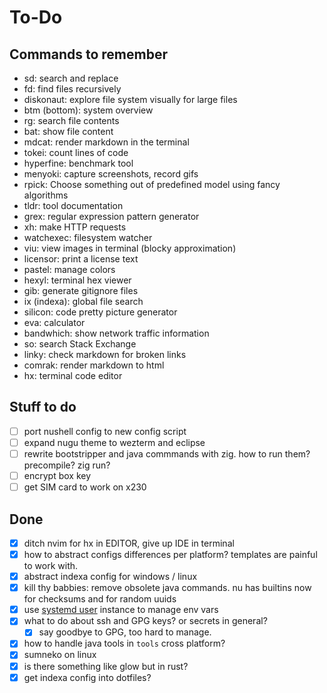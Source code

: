 # To-Do

## Commands to remember

- sd: search and replace
- fd: find files recursively
- diskonaut: explore file system visually for large files
- btm (bottom): system overview
- rg: search file contents
- bat: show file content
- mdcat: render markdown in the terminal
- tokei: count lines of code
- hyperfine: benchmark tool
- menyoki: capture screenshots, record gifs
- rpick: Choose something out of predefined model using fancy algorithms
- tldr: tool documentation
- grex: regular expression pattern generator
- xh: make HTTP requests
- watchexec: filesystem watcher
- viu: view images in terminal (blocky approximation)
- licensor: print a license text
- pastel: manage colors
- hexyl: terminal hex viewer
- gib: generate gitignore files
- ix (indexa): global file search
- silicon: code pretty picture generator
- eva: calculator
- bandwhich: show network traffic information
- so: search Stack Exchange
- linky: check markdown for broken links
- comrak: render markdown to html
- hx: terminal code editor

## Stuff to do

- [ ] port nushell config to new config script
- [ ] expand nugu theme to wezterm and eclipse
- [ ] rewrite bootstripper and java commmands with zig. how to run them? precompile? zig run?
- [ ] encrypt box key
- [ ] get SIM card to work on x230

## Done

- [x] ditch nvim for hx in EDITOR, give up IDE in terminal
- [x] how to abstract configs differences per platform? templates are painful to work with.
- [x] abstract indexa config for windows / linux
- [x] kill thy babbies: remove obsolete java commands. nu has builtins now for checksums and for random uuids
- [x] use [systemd user] instance to manage env vars
- [x] what to do about ssh and GPG keys? or secrets in general?
  - [x] say goodbye to GPG, too hard to manage.
- [x] how to handle java tools in `tools` cross platform?
- [x] sumneko on linux
- [x] is there something like glow but in rust?
- [x] get indexa config into dotfiles?

[systemd user]: https://wiki.archlinux.org/title/Systemd/User

